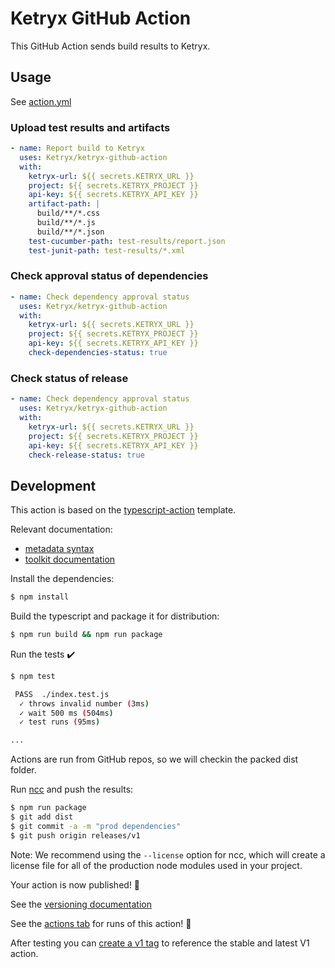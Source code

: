 # Ketryx GitHub Action

This GitHub Action sends build results to Ketryx.

## Usage

See [action.yml](action.yml)

### Upload test results and artifacts

```yaml
- name: Report build to Ketryx
  uses: Ketryx/ketryx-github-action
  with:
    ketryx-url: ${{ secrets.KETRYX_URL }}
    project: ${{ secrets.KETRYX_PROJECT }}
    api-key: ${{ secrets.KETRYX_API_KEY }}
    artifact-path: |
      build/**/*.css
      build/**/*.js
      build/**/*.json
    test-cucumber-path: test-results/report.json
    test-junit-path: test-results/*.xml
```

### Check approval status of dependencies

```yaml
- name: Check dependency approval status
  uses: Ketryx/ketryx-github-action
  with:
    ketryx-url: ${{ secrets.KETRYX_URL }}
    project: ${{ secrets.KETRYX_PROJECT }}
    api-key: ${{ secrets.KETRYX_API_KEY }}
    check-dependencies-status: true
```

### Check status of release

```yaml
- name: Check dependency approval status
  uses: Ketryx/ketryx-github-action
  with:
    ketryx-url: ${{ secrets.KETRYX_URL }}
    project: ${{ secrets.KETRYX_PROJECT }}
    api-key: ${{ secrets.KETRYX_API_KEY }}
    check-release-status: true
```

## Development

This action is based on the [typescript-action](https://github.com/actions/typescript-action) template.

Relevant documentation:

* [metadata syntax](https://help.github.com/en/articles/metadata-syntax-for-github-actions)
* [toolkit documentation](https://github.com/actions/toolkit/blob/master/README.md#packages)

Install the dependencies:
```bash
$ npm install
```

Build the typescript and package it for distribution:
```bash
$ npm run build && npm run package
```

Run the tests :heavy_check_mark:  
```bash
$ npm test

 PASS  ./index.test.js
  ✓ throws invalid number (3ms)
  ✓ wait 500 ms (504ms)
  ✓ test runs (95ms)

...
```

Actions are run from GitHub repos, so we will checkin the packed dist folder. 

Run [ncc](https://github.com/zeit/ncc) and push the results:
```bash
$ npm run package
$ git add dist
$ git commit -a -m "prod dependencies"
$ git push origin releases/v1
```

Note: We recommend using the `--license` option for ncc, which will create a license file for all of the production node modules used in your project.

Your action is now published! :rocket: 

See the [versioning documentation](https://github.com/actions/toolkit/blob/master/docs/action-versioning.md)

See the [actions tab](https://github.com/actions/typescript-action/actions) for runs of this action! :rocket:

After testing you can [create a v1 tag](https://github.com/actions/toolkit/blob/master/docs/action-versioning.md) to reference the stable and latest V1 action.
